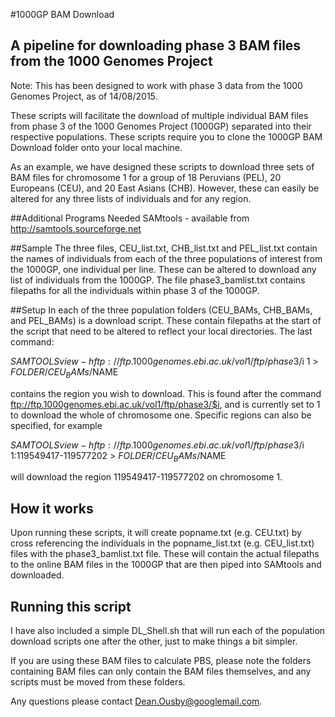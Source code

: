 #1000GP BAM Download
## A pipeline for downloading phase 3 BAM files from the 1000 Genomes Project

Note: This has been designed to work with phase 3 data from the 1000 Genomes Project, as of 14/08/2015.

These scripts will facilitate the download of multiple individual BAM files from phase 3 of the 1000 Genomes Project (1000GP) separated into their respective populations. These scripts require you to clone the 1000GP BAM Download folder onto your local machine.

As an example, we have designed these scripts to download three sets of BAM files for chromosome 1 for a group of 18 Peruvians (PEL), 20 Europeans (CEU), and 20 East Asians (CHB). However, these can easily be altered for any three lists of individuals and for any region.

##Additional Programs Needed
SAMtools - available from http://samtools.sourceforge.net


##Sample
The three files, CEU_list.txt, CHB_list.txt and PEL_list.txt contain the names of individuals from each of the three populations of interest from the 1000GP, one individual per line. These can be altered to download any list of individuals from the 1000GP. The file phase3_bamlist.txt contains filepaths for all the individuals within phase 3 of the 1000GP.

##Setup
In each of the three population folders (CEU_BAMs, CHB_BAMs, and PEL_BAMs) is a download script. These contain filepaths at the start of the script that need to be altered to reflect your local directories. The last command:

$SAMTOOLS view -h ftp://ftp.1000genomes.ebi.ac.uk/vol1/ftp/phase3/$i 1 > $FOLDER/CEU_BAMs/$NAME

contains the region you wish to download. This is found after the command ftp://ftp.1000genomes.ebi.ac.uk/vol1/ftp/phase3/$i, and is currently set to 1 to download the whole of chromosome one. Specific regions can also be specified, for example 

$SAMTOOLS view -h ftp://ftp.1000genomes.ebi.ac.uk/vol1/ftp/phase3/$i 1:119549417-119577202 > $FOLDER/CEU_BAMs/$NAME

will download the region 119549417-119577202 on chromosome 1. 

## How it works

Upon running these scripts, it will create popname.txt (e.g. CEU.txt) by cross referencing the individuals in the popname_list.txt (e.g. CEU_list.txt) files with the phase3_bamlist.txt file. These will contain the actual filepaths to the online BAM files in the 1000GP that are then piped into SAMtools and downloaded.

## Running this script

I have also included a simple DL_Shell.sh that will run each of the population download scripts one after the other, just to make things a bit simpler.

If you are using these BAM files to calculate PBS, please note the folders containing BAM files can only contain the BAM files themselves, and any scripts must be moved from these folders.

Any questions please contact Dean.Ousby@googlemail.com.